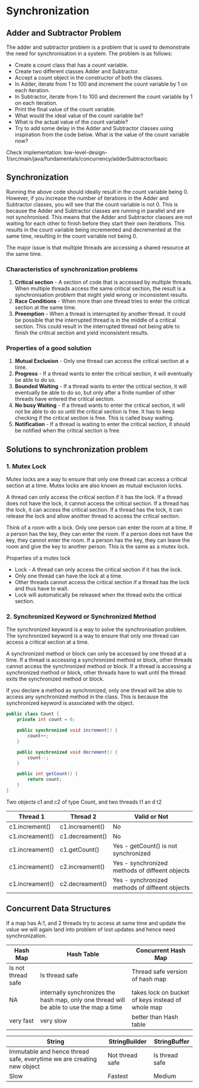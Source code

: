 # Synchronization

## Adder and Subtractor Problem

The adder and subtractor problem is a problem that is used to demonstrate the need for synchronisation in a system. The problem is as follows:
* Create a count class that has a count variable.
* Create two different classes Adder and Subtractor.
* Accept a count object in the constructor of both the classes.
* In Adder, iterate from 1 to 100 and increment the count variable by 1 on each iteration.
* In Subtractor, iterate from 1 to 100 and decrement the count variable by 1 on each iteration.
* Print the final value of the count variable.
* What would the ideal value of the count variable be?
* What is the actual value of the count variable?
* Try to add some delay in the Adder and Subtractor classes using inspiration from the code below. What is the value of the count variable now?

Check implementation: low-level-design-1/src/main/java/fundamentals/concurrency/adderSubtractor/basic

## Synchronization
Running the above code should ideally result in the count variable being 0. However, if you increase the number of iterations in the Adder and Subtractor classes, you will see that the count variable is not 0. This is because the Adder and Subtractor classes are running in parallel and are not synchronised. This means that the Adder and Subtractor classes are not waiting for each other to finish before they start their own iterations. This results in the count variable being incremented and decremented at the same time, resulting in the count variable not being 0.

The major issue is that multiple threads are accessing a shared resource at the same time.

### Characteristics of synchronization problems

1. **Critical section** - A section of code that is accessed by multiple threads. When multiple threads access the same critical section, the result is a synchronisation problem that might yield wrong or inconsistent results.
2. **Race Conditions** - When more than one thread tries to enter the critical section at the same time.
3. **Preemption** - When a thread is interrupted by another thread. It could be possible that the interrupted thread is in the middle of a critical section. This could result in the interrupted thread not being able to finish the critical section and yield inconsistent results.

### Properties of a good solution
1. **Mutual Exclusion** - Only one thread can access the critical section at a time.
2. **Progress** - If a thread wants to enter the critical section, it will eventually be able to do so.
3. **Bounded Waiting** - If a thread wants to enter the critical section, it will eventually be able to do so, but only after a finite number of other threads have entered the critical section.
4. **No busy Waiting** - If a thread wants to enter the critical section, it will not be able to do so until the critical section is free. It has to keep checking if the critical section is free. This is called busy waiting.
5. **Notification** - If a thread is waiting to enter the critical section, it should be notified when the critical section is free.

## Solutions to synchronization problem
### **1. Mutex Lock**
Mutex locks are a way to ensure that only one thread can access a critical section at a time. Mutex locks are also known as mutual exclusion locks.

A thread can only access the critical section if it has the lock. If a thread does not have the lock, it cannot access the critical section. If a thread has the lock, it can access the critical section. If a thread has the lock, it can release the lock and allow another thread to access the critical section.

Think of a room with a lock. Only one person can enter the room at a time. If a person has the key, they can enter the room. If a person does not have the key, they cannot enter the room. If a person has the key, they can leave the room and give the key to another person. This is the same as a mutex lock.

Properties of a mutex lock
* Lock - A thread can only access the critical section if it has the lock.
* Only one thread can have the lock at a time.
* Other threads cannot access the critical section if a thread has the lock and thus have to wait.
* Lock will automatically be released when the thread exits the critical section.

### **2. Synchronized Keyword or Synchronized Method**
The synchronized keyword is a way to solve the synchronisation problem. The synchronized keyword is a way to ensure that only one thread can access a critical section at a time.

A synchronized method or block can only be accessed by one thread at a time. If a thread is accessing a synchronized method or block, other threads cannot access the synchronized method or block. If a thread is accessing a synchronized method or block, other threads have to wait until the thread exits the synchronized method or block.

If you declare a method as synchronized, only one thread will be able to access any synchronized method in the class. This is because the synchronized keyword is associated with the object.

```java
public class Count {
    private int count = 0;

    public synchronized void increment() {
        count++;
    }

    public synchronized void decrement() {
        count--;
    }

    public int getCount() {
        return count;
    }
}
```

Two objects c1 and c2 of type Count, and two threads t1 an d t2

| Thread 1         | Thread 2          | Valid or Not                                   |
|------------------|-------------------|------------------------------------------------|
| c1.increment()   | c1.increament()   | No                                             |
| c1.increament()  | c1.decreament()   | No                                             |
| c1.increament()  | c1.getCount()     | Yes - getCount() is not synchronized           |
| c1.increament()  | c2.increament()   | Yes - synchronized methods of diffeent objects |
| c1.increament()  | c2.decreament()   | Yes - synchronized methods of diffeent objects |

## Concurrent Data Structures

If a map has A:1, and 2 threads try to access at same time and update the value we will again land into problem of lost updates and hence need synchronization.

| Hash Map           | Hash Table                                                                               | Concurrent Hash Map                               |
|--------------------|------------------------------------------------------------------------------------------|---------------------------------------------------|
| Is not thread safe | Is thread safe                                                                           | Thread safe version of hash map                   |
| NA                 | internally synchronizes the hash map, only one thread will be able to use the map a time | takes lock on bucket of keys instead of whole map |
| very fast          | very slow                                                                                | better than Hash table                            |

| String                                                                | StringBuilder   | StringBuffer   |
|-----------------------------------------------------------------------|-----------------|----------------|
| Immutable and hence thread safe, everytime we are creating new object | Not thread safe | Is thread safe |
| Slow                                                                  | Fastest         | Medium         |